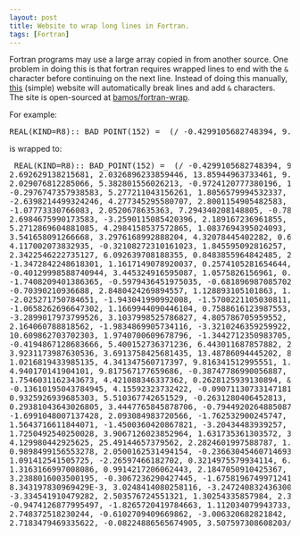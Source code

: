```yaml
---
layout: post
title: Website to wrap long lines in Fortran.
tags: [Fortran]
---
```


Fortran programs may use a large array copied in from another source.
One problem in doing this is that fortran requires wrapped lines to
end with the `&` character before continuing on the next line.
Instead of doing this manually, [this][site] (simple) website will
automatically break lines and add `&` characters.
The site is open-sourced at [bamos/fortran-wrap][gh].

For example:

<pre>
REAL(KIND=R8):: BAD_POINT(152) =  (/ -0.4299105682748394, 9.763403579483128, 2.692629138215681, 2.0326896233859446, 13.85944963733461, 9.472031282542499, 2.029076812285066, 5.382801556026213, -0.9724120777380196, 1.5563555681017664, -0.2976747357938583, 5.277211043156261, 1.8056579994532337, -4.491834465104985, -2.6398214499324246, 4.277345295580707, 2.8001154905482583, 13.064682075430238, -1.07773330766083, 2.0520678635363, 7.294340208148805, -0.7828591889316239, 2.6984675990173583, -3.2590115085420396, 2.189167236961855, 0.5642482787582086, 5.2712869604881085, 4.2984158537572865, 1.0837694395024093, -2.158234400696464, 3.541658091266668, 3.2976168992888204, 4.32078445402282, 0.6431687918076399, 4.117002073832935, -0.32108272310161023, 1.845595092816257, 3.0968952388161743, 2.3422546222735127, 6.092639708188355, 0.8483855964842485, 2.0568782548089585, -1.3472842248618301, 1.1617149078920037, 0.2574105281654644, -0.40129998588740944, 3.445324916595087, 1.0575826156961, 0.3928701356553322, -1.7408209401386365, -0.5979436451975035, -0.6818969870857021, -0.70390210936688, 2.8480424269894557, 1.128893105101863, 1.6441515183830843, -2.025271750784651, -1.943041990992008, -1.5700221105030811, -1.0658262696647302, 1.1669944090446104, 0.7588616123987553, 8.912921777888437, -3.2899017973799526, 3.1037998525786827, 4.805786705959552, 0.4442402245225062, 2.164060788818562, -1.9834869905734116, -3.3210246359259922, 10.609862703702303, 1.9740700609678796, -1.3442712350983705, -0.4194867128683666, 5.400152736371236, 6.443011687857882, 2.6597145552532097, 3.9231173987630536, 3.6913758425681435, 13.48786094445202, 8.644261345639023, 1.0216819433985135, 4.341347560717397, 9.816341512995551, 1.7184525633180167, 4.940170141904101, 9.817567177659686, -0.38747786990056887, 0.6794329088426637, 1.7546031162343673, 4.421088346337362, 0.2628125939130894, -0.13610195043784945, 4.15592323732422, -0.09071130733147181, 0.9325926939685303, 5.510367742651529, -0.2631280406452813, 0.29381043643026805, 3.4447765845878706, -0.7944920264885087, -1.6991048007137428, 2.093084983720566, -1.762532900245747, 1.5983813054779254, 1.5643716611844071, -1.4500360420867821, -3.20434483939257, 6.125824875564938, 1.7250492540250028, 3.9067126023852964, 1.631735361303572, 3.0156763412411247, 4.129980442925625, 25.49144657379562, 2.2824601997588787, 1.4840627478627324, 0.9898499156553278, 2.0500162531494154, -0.23663045460714693, 1.091412541505725, -2.26597466182702, 0.3214975579934114, 6.475216596248817, 1.3163166997008086, 0.9914217206062443, 2.1847050910425367, 2.0331853094649474, 3.2388016003500195, -0.3067236290427445, -1.6758196749971241, 8.343197830969429E-3, 3.0248414080258116, -3.2472408324363004, -3.334541910479282, 2.503576724551321, 1.30254335857984, 2.3575370720400834, -0.9474126877995497, -1.8265720419784663, 1.112034079943733, 7.034016083234047, 2.748372518230244, -0.6102709409669862, -3.006320682821842, 2.9911597964995695, 2.7183479469335622, -0.08224886565674905, 3.507597308608203/)
</pre>

is wrapped to:

<pre>
 REAL(KIND=R8):: BAD_POINT(152) =  (/ -0.4299105682748394, 9.763403579483128, &
2.692629138215681, 2.0326896233859446, 13.85944963733461, 9.472031282542499, &
2.029076812285066, 5.382801556026213, -0.9724120777380196, 1.5563555681017664, &
-0.2976747357938583, 5.277211043156261, 1.8056579994532337, -4.491834465104985, &
-2.6398214499324246, 4.277345295580707, 2.8001154905482583, 13.064682075430238, &
-1.07773330766083, 2.0520678635363, 7.294340208148805, -0.7828591889316239, &
2.6984675990173583, -3.2590115085420396, 2.189167236961855, 0.5642482787582086, &
5.2712869604881085, 4.2984158537572865, 1.0837694395024093, -2.158234400696464, &
3.541658091266668, 3.2976168992888204, 4.32078445402282, 0.6431687918076399, &
4.117002073832935, -0.32108272310161023, 1.845595092816257, 3.0968952388161743, &
2.3422546222735127, 6.092639708188355, 0.8483855964842485, 2.0568782548089585, &
-1.3472842248618301, 1.1617149078920037, 0.2574105281654644, &
-0.40129998588740944, 3.445324916595087, 1.0575826156961, 0.3928701356553322, &
-1.7408209401386365, -0.5979436451975035, -0.6818969870857021, &
-0.70390210936688, 2.8480424269894557, 1.128893105101863, 1.6441515183830843, &
-2.025271750784651, -1.943041990992008, -1.5700221105030811, &
-1.0658262696647302, 1.1669944090446104, 0.7588616123987553, 8.912921777888437, &
-3.2899017973799526, 3.1037998525786827, 4.805786705959552, 0.4442402245225062, &
2.164060788818562, -1.9834869905734116, -3.3210246359259922, &
10.609862703702303, 1.9740700609678796, -1.3442712350983705, &
-0.4194867128683666, 5.400152736371236, 6.443011687857882, 2.6597145552532097, &
3.9231173987630536, 3.6913758425681435, 13.48786094445202, 8.644261345639023, &
1.0216819433985135, 4.341347560717397, 9.816341512995551, 1.7184525633180167, &
4.940170141904101, 9.817567177659686, -0.38747786990056887, 0.6794329088426637, &
1.7546031162343673, 4.421088346337362, 0.2628125939130894, &
-0.13610195043784945, 4.15592323732422, -0.09071130733147181, &
0.9325926939685303, 5.510367742651529, -0.2631280406452813, &
0.29381043643026805, 3.4447765845878706, -0.7944920264885087, &
-1.6991048007137428, 2.093084983720566, -1.762532900245747, 1.5983813054779254, &
1.5643716611844071, -1.4500360420867821, -3.20434483939257, 6.125824875564938, &
1.7250492540250028, 3.9067126023852964, 1.631735361303572, 3.0156763412411247, &
4.129980442925625, 25.49144657379562, 2.2824601997588787, 1.4840627478627324, &
0.9898499156553278, 2.0500162531494154, -0.23663045460714693, &
1.091412541505725, -2.26597466182702, 0.3214975579934114, 6.475216596248817, &
1.3163166997008086, 0.9914217206062443, 2.1847050910425367, 2.0331853094649474, &
3.2388016003500195, -0.3067236290427445, -1.6758196749971241, &
8.343197830969429E-3, 3.0248414080258116, -3.2472408324363004, &
-3.334541910479282, 2.503576724551321, 1.30254335857984, 2.3575370720400834, &
-0.9474126877995497, -1.8265720419784663, 1.112034079943733, 7.034016083234047, &
2.748372518230244, -0.6102709409669862, -3.006320682821842, 2.9911597964995695, &
2.7183479469335622, -0.08224886565674905, 3.507597308608203/)
</pre>

[site]: http://bamos.github.io/fortran-wrap
[gh]: https://github.com/bamos/fortran-wrap
